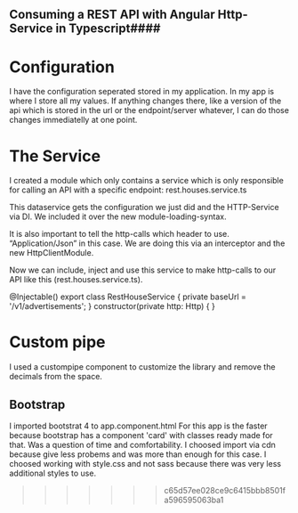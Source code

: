 
## Consuming a REST API with Angular Http-Service in Typescript####

# Configuration
I have the configuration seperated stored in my application. In my app is  where I store all my values. If anything changes there, like a version of the api which is stored in the url or the endpoint/server whatever, I can do those changes immediatelly at one point.


# The Service
I created  a module which only contains a service which is only responsible for calling an API with a specific endpoint: rest.houses.service.ts

This dataservice gets the configuration we just did and the HTTP-Service via DI. We included it over the new module-loading-syntax.

It is also important to tell the http-calls which header to use. “Application/Json” in this case. We are doing this via an interceptor and the new HttpClientModule.

Now we can include, inject and use this service to make http-calls to our API like this (rest.houses.service.ts).

@Injectable()
export class RestHouseService {
  private baseUrl =  '/v1/advertisements';
  }
  constructor(private http: Http) {
  }

# Custom pipe
I used a custompipe component to customize the library and remove the decimals from the space.

## Bootstrap
I imported bootstrat 4 to app.component.html
For this app is the faster because bootstrap has a component 'card' with classes ready made for that. Was a question of time and comfortability.
I choosed import via cdn because give less probems and was more than enough for this case.
I choosed working with style.css and not sass because there was very less additional styles to use.

>>>>>>> c65d57ee028ce9c6415bbb8501fa596595063ba1
